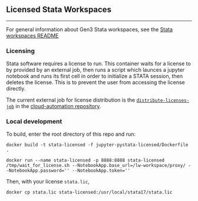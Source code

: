 ## Licensed Stata Workspaces

---

For general information about Gen3 Stata workspaces, see the [Stata workspaces README](https://github.com/uc-cdis/containers/tree/master/jupyter-pystata)

### Licensing
Stata software requires a license to run. This container waits for a license to by provided by an external job, then runs
a script which launces a jupyter notebook and runs its first cell in order to initialize a STATA session, then deletes the license.
This is to prevent the user from accessing the license directly.

The current external job for license distribution is the [`distribute-licenses-job`](https://github.com/uc-cdis/cloud-automation/blob/master/kube/services/jobs/distribute-licenses-job.yaml) in the [cloud-automation repository](https://github.com/uc-cdis/cloud-automation).

### Local development
To build, enter the root directory of this repo and run:
```
docker build -t stata-licensed -f jupyter-pystata-licensed/Dockerfile .

docker run --name stata-licensed -p 8888:8888 stata-licensed /tmp/wait_for_license.sh --NotebookApp.base_url=/lw-workspace/proxy/ --NotebookApp.password='' --NotebookApp.token=''
```

Then, with your license `stata.lic`,

```
docker cp stata.lic stata-licensed:/usr/local/stata17/stata.lic
```

